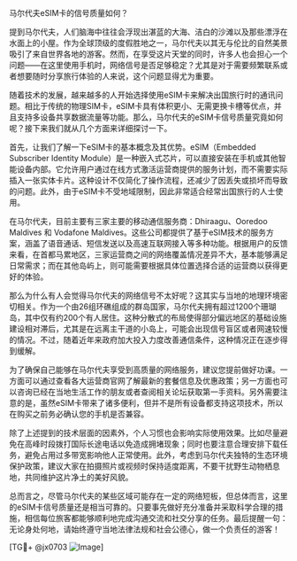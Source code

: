 马尔代夫eSIM卡的信号质量如何？

提到马尔代夫，人们脑海中往往会浮现出湛蓝的大海、洁白的沙滩以及那些漂浮在水面上的小屋。作为全球顶级的度假胜地之一，马尔代夫以其无与伦比的自然美景吸引了来自世界各地的游客。然而，在享受这片天堂的同时，许多人也会担心一个问题——在这里使用手机时，网络信号是否足够稳定？尤其是对于需要频繁联系或者想要随时分享旅行体验的人来说，这个问题显得尤为重要。

随着技术的发展，越来越多的人开始选择使用eSIM卡来解决出国旅行时的通讯问题。相比于传统的物理SIM卡，eSIM卡具有体积更小、无需更换卡槽等优点，并且支持多设备共享数据流量等功能。那么，马尔代夫的eSIM卡信号质量究竟如何呢？接下来我们就从几个方面来详细探讨一下。

首先，让我们了解一下eSIM卡的基本概念及其优势。eSIM（Embedded Subscriber Identity Module）是一种嵌入式芯片，可以直接安装在手机或其他智能设备内部。它允许用户通过在线方式激活运营商提供的服务计划，而不需要实际插入一张实体卡片。这种设计不仅简化了操作流程，还减少了因丢失或损坏而导致的问题。此外，由于eSIM卡不受地域限制，因此非常适合经常出国旅行的人士使用。

在马尔代夫，目前主要有三家主要的移动通信服务商：Dhiraagu、Ooredoo Maldives 和 Vodafone Maldives。这些公司都提供了基于eSIM技术的服务方案，涵盖了语音通话、短信发送以及高速互联网接入等多种功能。根据用户的反馈来看，在首都马累地区，三家运营商之间的网络覆盖情况差异不大，基本能够满足日常需求；而在其他岛屿上，则可能需要根据具体位置选择合适的运营商以获得更好的体验。

那么为什么有人会觉得马尔代夫的网络信号不太好呢？这其实与当地的地理环境密切相关。作为一个由26组环礁组成的群岛国家，马尔代夫拥有超过1200个珊瑚岛，其中仅有约200个有人居住。这种分散式的布局使得部分偏远地区的基础设施建设相对滞后，尤其是在远离主干道的小岛上，可能会出现信号盲区或者网速较慢的情况。不过，随着近年来政府加大投入力度改善通信条件，这种情况正在逐步得到缓解。

为了确保自己能够在马尔代夫享受到高质量的网络服务，建议您提前做好功课。一方面可以通过查看各大运营商官网了解最新的套餐信息及优惠政策；另一方面也可以咨询已经在当地生活工作的朋友或者查阅相关论坛获取第一手资料。另外需要注意的是，虽然eSIM卡带来了诸多便利，但并不是所有设备都支持这项技术，所以在购买之前务必确认您的手机是否兼容。

除了上述提到的技术层面的因素外，个人习惯也会影响实际使用效果。比如尽量避免在高峰时段拨打国际长途电话以免造成拥堵现象；同时也要注意合理安排下载任务，避免占用过多带宽影响他人正常使用。此外，考虑到马尔代夫独特的生态环境保护政策，建议大家在拍摄照片或视频时保持适度距离，不要干扰野生动物栖息地，共同维护这片净土的美好风貌。

总而言之，尽管马尔代夫的某些区域可能存在一定的网络短板，但总体而言，这里的eSIM卡信号质量还是相当可靠的。只要事先做好充分准备并采取科学合理的措施，相信每位旅客都能够顺利地完成沟通交流和社交分享的任务。最后提醒一句：无论身处何地，请始终遵守当地法律法规和社会公德心，做一个负责任的游客！

[TG💪+ @jx0703 ![Image](https://github.com/user-attachments/assets/dbca1d08-cadb-493c-b0ec-ad6f7a83f270)]